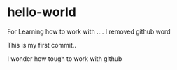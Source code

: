 # hello-world
For Learning how to work with .... I removed github word

This is my first commit.. 

I wonder how tough  to work with github
